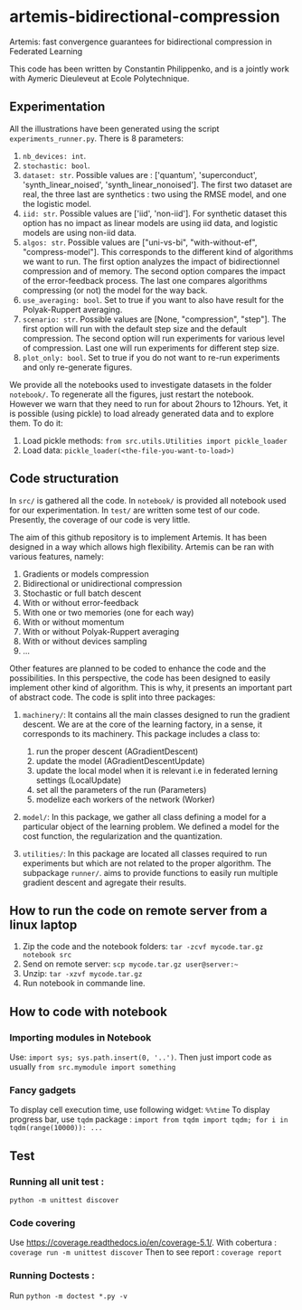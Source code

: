 # artemis-bidirectional-compression
Artemis: fast convergence guarantees for bidirectional compression in Federated Learning

This code has been written by Constantin Philippenko, and is a jointly work with Aymeric Dieuleveut 
at Ecole Polytechnique.

## Experimentation

All the illustrations have been generated using the script `experiments_runner.py`. 
There is 8 parameters:

1. `nb_devices: int`.
2. `stochastic: bool`.
3. `dataset: str`. Possible values are : ['quantum', 'superconduct', 'synth_linear_noised', 'synth_linear_nonoised']. 
   The first two dataset are real, the three last are synthetics : two using the RMSE model, and one the logistic model. 
4. `iid: str`. Possible values are ['iid', 'non-iid']. For synthetic dataset this option has no impact as linear models are 
   using iid data, and logistic models are using non-iid data.
5. `algos: str`. Possible values are ["uni-vs-bi", "with-without-ef", "compress-model"]. This corresponds to the different 
   kind of algorithms we want to run. The first option analyzes the impact of bidirectionnel compression and of memory. 
   The second option compares the impact of the error-feedback process. The last one compares algorithms compressing 
   (or not) the model for the way back.
6. `use_averaging: bool`. Set to true if you want to also have result for the Polyak-Ruppert averaging.
7. `scenario: str`. Possible values are [None, "compression", "step"]. The first option will run with the default step 
   size and the default compression. The second option will run experiments for various level of compression.
   Last one will run experiments for different step size.
8. `plot_only: bool`. Set to true if you do not want to re-run experiments and only re-generate figures.

We provide all the notebooks used to investigate datasets in the folder `notebook/`. 
To regenerate all the figures, just restart the notebook.  
However we warn that they need to run for about 2hours to 12hours. 
Yet, it is possible (using pickle) to load already generated data and to explore them. To do it: 

1. Load pickle methods: `from src.utils.Utilities import pickle_loader`
2. Load data: `pickle_loader(<the-file-you-want-to-load>)`

## Code structuration

In `src/` is gathered all the code. 
In `notebook/` is provided all notebook used for our experimentation.
In `test/` are written some test of our code. Presently, the coverage of our code is very little.

The aim of this github repository is to implement Artemis. It has been designed in a way which allows high 
flexibility. Artemis can be ran with various features, namely:
    
1. Gradients or models compression
2. Bidirectional or unidirectional compression
3. Stochastic or full batch descent
4. With or without error-feedback
5. With one or two memories (one for each way)
6. With or without momentum
7. With or without Polyak-Ruppert averaging
8. With or without devices sampling
9. ...

Other features are planned to be coded to enhance the code and the possibilities. In this perspective, the code 
has been designed to easily implement other kind of algorithm. This is why, it presents an important
part of abstract code. 
The code is split into three packages:

1. `machinery/`: It contains all the main classes designed to run the gradient descent. We are at the core of the 
learning factory, in a sense, it corresponds to its machinery. This package includes a class to:

    1. run the proper descent (AGradientDescent)
    2. update the model (AGradientDescentUpdate)
    3. update the local model when it is relevant i.e in federated lerning settings (LocalUpdate)
    4. set all the parameters of the run (Parameters) 
    5. modelize each workers of the network (Worker)

2. `model/`: In this package, we gather all class defining a model for a particular object of the learning problem.
 We defined a model for the cost function, the regularization and the quantization.

3. `utilities/`: In this package are located all classes required to run experiments but which are not related to the 
proper algorithm. The subpackage `runner/`. aims to provide functions to easily run multiple gradient descent and 
agregate their results. 

## How to run the code on remote server from a linux laptop

1. Zip the code and the notebook folders: `tar -zcvf mycode.tar.gz notebook src`
2. Send on remote server: `scp mycode.tar.gz user@server:~`
3. Unzip: `tar -xzvf mycode.tar.gz`
4. Run notebook in commande line.

## How to code with notebook

### Importing modules in Notebook
Use: `import sys; sys.path.insert(0, '..')`. Then just import code as usually `from src.mymodule import something`

### Fancy gadgets
To display cell execution time, use following widget: `%%time`
To display progress bar, use `tqdm` package : 
`import from tqdm import tqdm; for i in tqdm(range(10000)): ...`

## Test

### Running all unit test :
`python -m unittest discover`

### Code covering 

Use https://coverage.readthedocs.io/en/coverage-5.1/.
With cobertura : `coverage run -m unittest discover`
Then to see report : `coverage report`

### Running Doctests :
Run `python -m doctest *.py -v`

